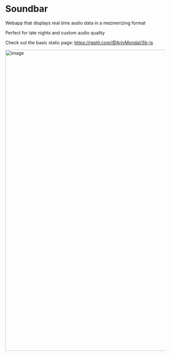 # Soundbar

Webapp that displays real time audio data in a mezmerizing format

Perfect for late nights and custom audio quality

Check out the basic static page:
https://replit.com/@ArivMondal/Sb-js

<img width="949" alt="image" src="https://github.com/ar1vm0ndal/Soundbar/assets/146998218/e426c052-433c-4fac-8cfd-59414550267b">



